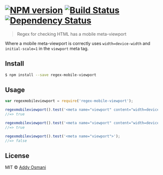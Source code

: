 #  [![NPM version][npm-image]][npm-url] [![Build Status][travis-image]][travis-url] [![Dependency Status][daviddm-url]][daviddm-image]

> Regex for checking HTML has a mobile meta-viewport

Where a mobile meta-viewport is correctly uses `width=device-width` and `initial-scale=1` in the `viewport` meta tag.

## Install

```sh
$ npm install --save regex-mobile-viewport
```


## Usage

```js
var regexmobileviewport = require('regex-mobile-viewport');

regexmobileviewport().test('<meta name="viewport" content="width=device-width, initial-scale=1">');
//=> true

regexmobileviewport().test('<meta name="viewport" content="width=device-width, initial-scale=1.0">');
//=> true

regexmobileviewport().test('<meta name="viewport">');
//=> false
```


## License

MIT © [Addy Osmani](addyosmani.com)


[npm-url]: https://npmjs.org/package/regex-mobile-viewport
[npm-image]: https://badge.fury.io/js/regex-mobile-viewport.svg
[travis-url]: https://travis-ci.org/addyosmani/regex-mobile-viewport
[travis-image]: https://travis-ci.org/addyosmani/regex-mobile-viewport.svg?branch=master
[daviddm-url]: https://david-dm.org/addyosmani/regex-mobile-viewport.svg?theme=shields.io
[daviddm-image]: https://david-dm.org/addyosmani/regex-mobile-viewport
